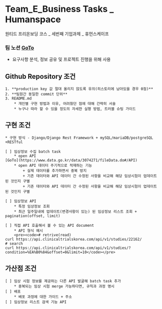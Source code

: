 # Team_E_Business Tasks _ Humanspace
원티드 프리온보딩 코스 _ 세번째 기업과제 _ 휴먼스케이프

### 팀 노션 [GoTo](https://rumbling-olive-af4.notion.site/Humanscape-6dd75da669644994bf73d34941e13735)
- 요구사항 분석, 정보 공유 및 프로젝트 진행을 위해 사용


## Github Repository 조건
    1. **production key 값 절대 올리지 않도록 유의(히스토리에 남아있을 경우 0점)**
    2. **팀원간 동일한 commit 단위**
    3. README.md
        * 개인별 구현 방법과 이유, 어려웠던 점에 대해 간략히 서술
        * 누구나 따라 할 수 있을 정도의 자세한 실행 방법, 트러블 슈팅 가이드

## 구현 조건
    * 구현 방식 - Django/Django Rest Framework + mySQL/mariaDB/postgreSQL +RESTful

    [ ] 임상정보 수집 batch task
        * open API
    [GoTo](https://www.data.go.kr/data/3074271/fileData.do#/API)
        * open API 데이터 주기적으로 적재하는 기능
            + 실제 데이터를 추가하면서 중복 방지
            + 기존 데이터와 API 데이터 간 수정된 사항을 비교해 해당 임상시험이 업데이트 된 것인지 구별
            + 기존 데이터와 API 데이터 간 수정된 사항을 비교해 해당 임상시험이 업데이트 된 것인지 구별

    [ ] 임상정보 API
        * 특정 임상정보 조회
        * 최근 일주일내에 업데이트(변경사항이 있는) 된 임상정보 리스트 조회 + pagination(offset, limit)

    [ ] 직접 API 호출해서 볼 수 있는 API document
        * API 형식 예시
        <pre><code># retrive(read)
    curl https://api.clinicaltrialskorea.com/api/v1/studies/22162/
    # search
    curl https://api.clinicaltrialskorea.com/api/v1/studies/?condition=%EA%B0%84&offset=0&limit=10</code></pre>

## 가산점 조건
    [ ] 임상 시험 정보를 제공하는 다른 API 발굴해 batch task 추가
        * 중복되는 임상 시험 merge 가능하다면, 규칙과 과정 명시
    [ ] 배포
        * 배포 과정에 대한 가이드 + 주소
    [ ] 임상정보 리스트 검색 기능 API
